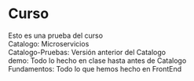 # Curso 
Esto es una prueba del curso <br/>
Catalogo: Microservicios <br/>
Catalogo-Pruebas: Versión anterior del Catalogo <br/>
demo: Todo lo hecho en clase hasta antes de Catalogo <br/>
Fundamentos: Todo lo que hemos hecho en FrontEnd

